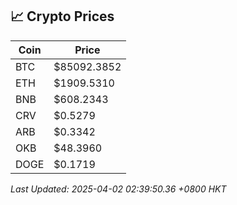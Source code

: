 ## 📈 Crypto Prices

| Coin | Price |
| ---- | ----- |
| BTC | $85092.3852 |
| ETH | $1909.5310 |
| BNB | $608.2343 |
| CRV | $0.5279 |
| ARB | $0.3342 |
| OKB | $48.3960 |
| DOGE | $0.1719 |

_Last Updated: 2025-04-02 02:39:50.36 +0800 HKT_